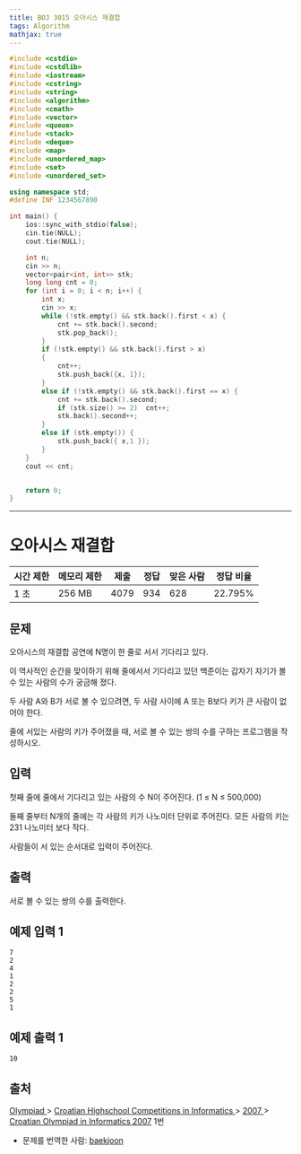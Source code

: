 ```yaml
---
title: BOJ 3015 오아시스 재결합
tags: Algorithm
mathjax: true
---
```



```c++
#include <cstdio>
#include <cstdlib>
#include <iostream>
#include <cstring>
#include <string>
#include <algorithm>
#include <cmath>
#include <vector>
#include <queue>
#include <stack>
#include <deque>
#include <map>
#include <unordered_map>
#include <set>
#include <unordered_set>

using namespace std;
#define INF 1234567890

int main() {
	ios::sync_with_stdio(false);
	cin.tie(NULL);
	cout.tie(NULL);

	int n;
	cin >> n;
	vector<pair<int, int>> stk;
	long long cnt = 0;
	for (int i = 0; i < n; i++) {
		int x;
		cin >> x;
		while (!stk.empty() && stk.back().first < x) {
			cnt += stk.back().second;
			stk.pop_back();
		}
		if (!stk.empty() && stk.back().first > x)
		{
			cnt++;
			stk.push_back({x, 1});
		}
		else if (!stk.empty() && stk.back().first == x) {
			cnt += stk.back().second;
			if (stk.size() >= 2)  cnt++;
			stk.back().second++;
		}
		else if (stk.empty()) {
			stk.push_back({ x,1 });
		}
	}
	cout << cnt;


	return 0;
}


```





---

# 오아시스 재결합 

| 시간 제한 | 메모리 제한 | 제출 | 정답 | 맞은 사람 | 정답 비율 |
| --------- | ----------- | ---- | ---- | --------- | --------- |
| 1 초      | 256 MB      | 4079 | 934  | 628       | 22.795%   |

## 문제

오아시스의 재결합 공연에 N명이 한 줄로 서서 기다리고 있다.

이 역사적인 순간을 맞이하기 위해 줄에서서 기다리고 있던 백준이는 갑자기 자기가 볼 수 있는 사람의 수가 궁금해 졌다.

두 사람 A와 B가 서로 볼 수 있으려면, 두 사람 사이에 A 또는 B보다 키가 큰 사람이 없어야 한다.

줄에 서있는 사람의 키가 주어졌을 때, 서로 볼 수 있는 쌍의 수를 구하는 프로그램을 작성하시오.

## 입력

첫째 줄에 줄에서 기다리고 있는 사람의 수 N이 주어진다. (1 ≤ N ≤ 500,000)

둘째 줄부터 N개의 줄에는 각 사람의 키가 나노미터 단위로 주어진다. 모든 사람의 키는 231 나노미터 보다 작다.

사람들이 서 있는 순서대로 입력이 주어진다.

## 출력

서로 볼 수 있는 쌍의 수를 출력한다.

## 예제 입력 1

```
7
2
4
1
2
2
5
1
```

## 예제 출력 1

```
10
```



## 출처

[Olympiad ](https://www.acmicpc.net/category/2)> [Croatian Highschool Competitions in Informatics ](https://www.acmicpc.net/category/25)> [2007 ](https://www.acmicpc.net/category/31)> [Croatian Olympiad in Informatics 2007](https://www.acmicpc.net/category/detail/106) 1번

- 문제를 번역한 사람: [baekjoon](https://www.acmicpc.net/user/baekjoon)